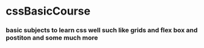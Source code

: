 # cssBasicCourse

### basic subjects to learn css well such like grids and flex box and postiton and some much more

